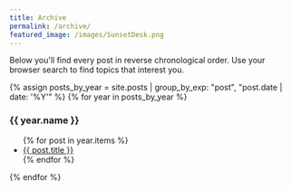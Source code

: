 ```yaml
---
title: Archive
permalink: /archive/
featured_image: /images/SunsetDesk.png
---
```


Below you\'ll find every post in reverse chronological order. Use your browser search to find topics that interest you.

{% assign posts_by_year = site.posts | group_by_exp: "post", "post.date | date: '%Y'" %}
{% for year in posts_by_year %}
<h3>{{ year.name }}</h3>
<ul>
  {% for post in year.items %}
  <li>
    <a href="{{ post.url }}">{{ post.title }}</a>
  </li>
  {% endfor %}
</ul>
{% endfor %}
